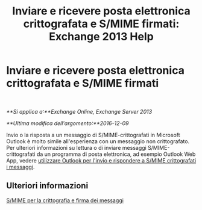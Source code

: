 ﻿---
title: 'Inviare e ricevere posta elettronica crittografata e S/MIME firmati: Exchange 2013 Help'
TOCTitle: Inviare e ricevere posta elettronica crittografata e S/MIME firmati
ms:assetid: 1ce37ada-0a80-4b47-8611-d008979589ff
ms:mtpsurl: https://technet.microsoft.com/it-it/library/Dn626157(v=EXCHG.150)
ms:contentKeyID: 61213863
ms.date: 05/22/2018
mtps_version: v=EXCHG.150
ms.translationtype: MT
---

# Inviare e ricevere posta elettronica crittografata e S/MIME firmati

 

_**Si applica a:**Exchange Online, Exchange Server 2013_

_**Ultima modifica dell'argomento:**2016-12-09_

Invio o la risposta a un messaggio di S/MIME-crittografati in Microsoft Outlook è molto simile all'esperienza con un messaggio non crittografato. Per ulteriori informazioni su lettura o di inviare messaggi S/MIME-crittografati da un programma di posta elettronica, ad esempio Outlook Web App, vedere [utilizzare Outlook per l'invio e rispondere a S/MIME crittografati i messaggi](https://go.microsoft.com/fwlink/p/?linkid=392520).

## Ulteriori informazioni

[S/MIME per la crittografia e firma dei messaggi](s-mime-for-message-signing-and-encryption-exchange-2013-help.md)

